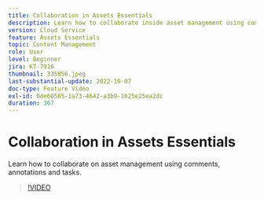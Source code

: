 ```yaml
---
title: Collaboration in Assets Essentials
description: Learn how to collaborate inside asset management using comments, annotations and tasks.
version: Cloud Service
feature: Assets Essentials
topic: Content Management
role: User
level: Beginner
jira: KT-7916
thumbnail: 335856.jpeg
last-substantial-update: 2022-10-07
doc-type: Feature Video
exl-id: 0de60565-1a73-4642-a3b9-1625e25ea2dc
duration: 367
---
```

# Collaboration in Assets Essentials

Learn how to collaborate on asset management using comments, annotations and tasks.

>[!VIDEO](https://video.tv.adobe.com/v/335856?quality=12&learn=on)
